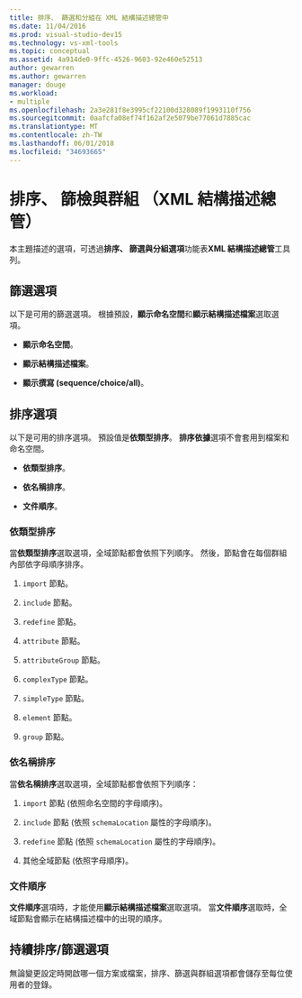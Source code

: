 ```yaml
---
title: 排序、 篩選和分組在 XML 結構描述總管中
ms.date: 11/04/2016
ms.prod: visual-studio-dev15
ms.technology: vs-xml-tools
ms.topic: conceptual
ms.assetid: 4a914de0-9ffc-4526-9603-92e460e52513
author: gewarren
ms.author: gewarren
manager: douge
ms.workload:
- multiple
ms.openlocfilehash: 2a3e281f8e3995cf22100d328089f1993110f756
ms.sourcegitcommit: 0aafcfa08ef74f162af2e5079be77061d7885cac
ms.translationtype: MT
ms.contentlocale: zh-TW
ms.lasthandoff: 06/01/2018
ms.locfileid: "34693665"
---
```

# <a name="sorting-filtering-and-grouping-xml-schema-explorer"></a>排序、 篩檢與群組 （XML 結構描述總管）

本主題描述的選項，可透過**排序、 篩選與分組選項**功能表**XML 結構描述總管**工具列。

## <a name="filter-options"></a>篩選選項

 以下是可用的篩選選項。 根據預設，**顯示命名空間**和**顯示結構描述檔案**選取選項。

-   **顯示命名空間**。

-   **顯示結構描述檔案**。

-   **顯示撰寫 (sequence/choice/all)**。

## <a name="sorting-options"></a>排序選項

 以下是可用的排序選項。 預設值是**依類型排序**。 **排序依據**選項不會套用到檔案和命名空間。

-   **依類型排序**。

-   **依名稱排序**。

-   **文件順序**。

### <a name="sort-by-type"></a>依類型排序

 當**依類型排序**選取選項，全域節點都會依照下列順序。 然後，節點會在每個群組內部依字母順序排序。

1.  `import` 節點。

2.  `include` 節點。

3.  `redefine` 節點。

4.  `attribute` 節點。

5.  `attributeGroup` 節點。

6.  `complexType` 節點。

7.  `simpleType` 節點。

8.  `element` 節點。

9. `group` 節點。

### <a name="sort-by-name"></a>依名稱排序

 當**依名稱排序**選取選項，全域節點都會依照下列順序：

1.  `import` 節點 (依照命名空間的字母順序)。

2.  `include` 節點 (依照 `schemaLocation` 屬性的字母順序)。

3.  `redefine` 節點 (依照 `schemaLocation` 屬性的字母順序)。

4.  其他全域節點 (依照字母順序)。

### <a name="document-order"></a>文件順序

 **文件順序**選項時，才能使用**顯示結構描述檔案**選取選項。 當**文件順序**選取時，全域節點會顯示在結構描述檔中的出現的順序。

## <a name="persisting-sortfilter-options"></a>持續排序/篩選選項

 無論變更設定時開啟哪一個方案或檔案，排序、篩選與群組選項都會儲存至每位使用者的登錄。
